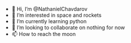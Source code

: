 - 👋 Hi, I’m @NathanielChavdarov
- 👀 I’m interested in space and rockets
- 🌱 I’m currently learning python
- 💞️ I’m looking to collaborate on nothing for now
- 📫 How to reach the moon

<!---
NathanielChavdarov/NathanielChavdarov is a ✨ special ✨ repository because its `README.md` (this file) appears on your GitHub profile.
You can click the Preview link to take a look at your changes.
--->
